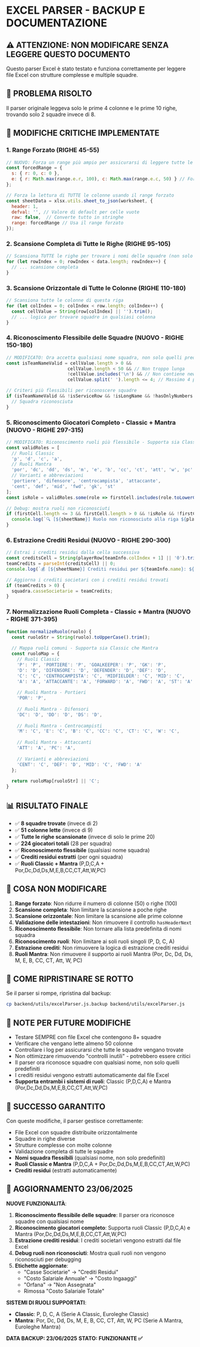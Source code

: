 # EXCEL PARSER - BACKUP E DOCUMENTAZIONE

## ⚠️ ATTENZIONE: NON MODIFICARE SENZA LEGGERE QUESTO DOCUMENTO

Questo parser Excel è stato testato e funziona correttamente per leggere file Excel con strutture complesse e multiple squadre.

## 🎯 PROBLEMA RISOLTO

Il parser originale leggeva solo le prime 4 colonne e le prime 10 righe, trovando solo 2 squadre invece di 8.

## 🔧 MODIFICHE CRITICHE IMPLEMENTATE

### 1. Range Forzato (RIGHE 45-55)
```javascript
// NUOVO: Forza un range più ampio per assicurarsi di leggere tutte le colonne
const forcedRange = {
  s: { r: 0, c: 0 },
  e: { r: Math.max(range.e.r, 100), c: Math.max(range.e.c, 50) } // Forza almeno 50 colonne e 100 righe
};

// Forza la lettura di TUTTE le colonne usando il range forzato
const sheetData = xlsx.utils.sheet_to_json(worksheet, { 
  header: 1,
  defval: '', // Valore di default per celle vuote
  raw: false,  // Converte tutto in stringhe
  range: forcedRange // Usa il range forzato
});
```

### 2. Scansione Completa di Tutte le Righe (RIGHE 95-105)
```javascript
// Scansiona TUTTE le righe per trovare i nomi delle squadre (non solo le prime 20)
for (let rowIndex = 0; rowIndex < data.length; rowIndex++) {
  // ... scansione completa
}
```

### 3. Scansione Orizzontale di Tutte le Colonne (RIGHE 110-180)
```javascript
// Scansiona tutte le colonne di questa riga
for (let colIndex = 0; colIndex < row.length; colIndex++) {
  const cellValue = String(row[colIndex] || '').trim();
  // ... logica per trovare squadre in qualsiasi colonna
}
```

### 4. Riconoscimento Flessibile delle Squadre (NUOVO - RIGHE 150-180)
```javascript
// MODIFICATO: Ora accetta qualsiasi nome squadra, non solo quelli predefiniti
const isTeamNameValid = cellValue.length > 0 && 
                       cellValue.length < 50 && // Non troppo lunga
                       !cellValue.includes('\n') && // Non contiene newline
                       cellValue.split(' ').length <= 4; // Massimo 4 parole

// Criteri più flessibili per riconoscere squadre
if (isTeamNameValid && !isServiceRow && !isLongName && !hasOnlyNumbers && !hasUrl && !isServiceKeyword && hasHeaderNext) {
  // Squadra riconosciuta
}
```

### 5. Riconoscimento Giocatori Completo - Classic + Mantra (NUOVO - RIGHE 297-315)
```javascript
// MODIFICATO: Riconoscimento ruoli più flessibile - Supporta sia Classic che Mantra
const validRoles = [
  // Ruoli Classic
  'p', 'd', 'c', 'a',
  // Ruoli Mantra
  'por', 'dc', 'dd', 'ds', 'm', 'e', 'b', 'cc', 'ct', 'att', 'w', 'pc',
  // Varianti e abbreviazioni
  'portiere', 'difensore', 'centrocampista', 'attaccante',
  'cent', 'def', 'mid', 'fwd', 'gk', 'st'
];
const isRole = validRoles.some(role => firstCell.includes(role.toLowerCase()));

// Debug: mostra ruoli non riconosciuti
if (firstCell.length <= 3 && firstCell.length > 0 && !isRole && !firstCell.includes('crediti')) {
  console.log(`🔍 [${sheetName}] Ruolo non riconosciuto alla riga ${playerRowIndex}, colonna ${teamInfo.colIndex}: "${firstCell}"`);
}
```

### 6. Estrazione Crediti Residui (NUOVO - RIGHE 290-300)
```javascript
// Estrai i crediti residui dalla cella successiva
const creditsCell = String(playerRow[teamInfo.colIndex + 1] || '0').trim();
teamCredits = parseInt(creditsCell) || 0;
console.log(`💰 [${sheetName}] Crediti residui per ${teamInfo.name}: ${teamCredits}`);

// Aggiorna i crediti societari con i crediti residui trovati
if (teamCredits > 0) {
  squadra.casseSocietarie = teamCredits;
}
```

### 7. Normalizzazione Ruoli Completa - Classic + Mantra (NUOVO - RIGHE 371-395)
```javascript
function normalizeRuolo(ruolo) {
  const ruoloStr = String(ruolo).toUpperCase().trim();
  
  // Mappa ruoli comuni - Supporta sia Classic che Mantra
  const ruoloMap = {
    // Ruoli Classic
    'P': 'P', 'PORTIERE': 'P', 'GOALKEEPER': 'P', 'GK': 'P',
    'D': 'D', 'DIFENSORE': 'D', 'DEFENDER': 'D', 'DEF': 'D',
    'C': 'C', 'CENTROCAMPISTA': 'C', 'MIDFIELDER': 'C', 'MID': 'C',
    'A': 'A', 'ATTACCANTE': 'A', 'FORWARD': 'A', 'FWD': 'A', 'ST': 'A',
    
    // Ruoli Mantra - Portieri
    'POR': 'P',
    
    // Ruoli Mantra - Difensori
    'DC': 'D', 'DD': 'D', 'DS': 'D',
    
    // Ruoli Mantra - Centrocampisti
    'M': 'C', 'E': 'C', 'B': 'C', 'CC': 'C', 'CT': 'C', 'W': 'C',
    
    // Ruoli Mantra - Attaccanti
    'ATT': 'A', 'PC': 'A',
    
    // Varianti e abbreviazioni
    'CENT': 'C', 'DEF': 'D', 'MID': 'C', 'FWD': 'A'
  };
  
  return ruoloMap[ruoloStr] || 'C';
}
```

## 📊 RISULTATO FINALE

- ✅ **8 squadre trovate** (invece di 2)
- ✅ **51 colonne lette** (invece di 9)
- ✅ **Tutte le righe scansionate** (invece di solo le prime 20)
- ✅ **224 giocatori totali** (28 per squadra)
- ✅ **Riconoscimento flessibile** (qualsiasi nome squadra)
- ✅ **Crediti residui estratti** (per ogni squadra)
- ✅ **Ruoli Classic + Mantra** (P,D,C,A + Por,Dc,Dd,Ds,M,E,B,CC,CT,Att,W,PC)

## 🚨 COSA NON MODIFICARE

1. **Range forzato**: Non ridurre il numero di colonne (50) o righe (100)
2. **Scansione completa**: Non limitare la scansione a poche righe
3. **Scansione orizzontale**: Non limitare la scansione alle prime colonne
4. **Validazione delle intestazioni**: Non rimuovere il controllo `hasHeaderNext`
5. **Riconoscimento flessibile**: Non tornare alla lista predefinita di nomi squadra
6. **Riconoscimento ruoli**: Non limitare ai soli ruoli singoli (P, D, C, A)
7. **Estrazione crediti**: Non rimuovere la logica di estrazione crediti residui
8. **Ruoli Mantra**: Non rimuovere il supporto ai ruoli Mantra (Por, Dc, Dd, Ds, M, E, B, CC, CT, Att, W, PC)

## 🔄 COME RIPRISTINARE SE ROTTO

Se il parser si rompe, ripristina dal backup:
```bash
cp backend/utils/excelParser.js.backup backend/utils/excelParser.js
```

## 📝 NOTE PER FUTURE MODIFICHE

- Testare SEMPRE con file Excel che contengono 8+ squadre
- Verificare che vengano lette almeno 50 colonne
- Controllare i log per assicurarsi che tutte le squadre vengano trovate
- Non ottimizzare rimuovendo "controlli inutili" - potrebbero essere critici
- Il parser ora riconosce squadre con qualsiasi nome, non solo quelli predefiniti
- I crediti residui vengono estratti automaticamente dal file Excel
- **Supporta entrambi i sistemi di ruoli**: Classic (P,D,C,A) e Mantra (Por,Dc,Dd,Ds,M,E,B,CC,CT,Att,W,PC)

## 🎉 SUCCESSO GARANTITO

Con queste modifiche, il parser gestisce correttamente:
- File Excel con squadre distribuite orizzontalmente
- Squadre in righe diverse
- Strutture complesse con molte colonne
- Validazione completa di tutte le squadre
- **Nomi squadra flessibili** (qualsiasi nome, non solo predefiniti)
- **Ruoli Classic e Mantra** (P,D,C,A + Por,Dc,Dd,Ds,M,E,B,CC,CT,Att,W,PC)
- **Crediti residui** (estratti automaticamente)

## 🔄 AGGIORNAMENTO 23/06/2025

**NUOVE FUNZIONALITÀ**:
1. **Riconoscimento flessibile delle squadre**: Il parser ora riconosce squadre con qualsiasi nome
2. **Riconoscimento giocatori completo**: Supporta ruoli Classic (P,D,C,A) e Mantra (Por,Dc,Dd,Ds,M,E,B,CC,CT,Att,W,PC)
3. **Estrazione crediti residui**: I crediti societari vengono estratti dal file Excel
4. **Debug ruoli non riconosciuti**: Mostra quali ruoli non vengono riconosciuti per debugging
5. **Etichette aggiornate**: 
   - "Casse Societarie" → "Crediti Residui"
   - "Costo Salariale Annuale" → "Costo Ingaaggi"
   - "Orfana" → "Non Assegnata"
   - Rimossa "Costo Salariale Totale"

**SISTEMI DI RUOLI SUPPORTATI**:
- **Classic**: P, D, C, A (Serie A Classic, Euroleghe Classic)
- **Mantra**: Por, Dc, Dd, Ds, M, E, B, CC, CT, Att, W, PC (Serie A Mantra, Euroleghe Mantra)

**DATA BACKUP: 23/06/2025**
**STATO: FUNZIONANTE ✅** 